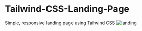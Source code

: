 # Tailwind-CSS-Landing-Page
Simple, responsive landing page using Tailwind CSS
![landing](https://user-images.githubusercontent.com/86133933/172818180-ed28c4a5-6da3-4cb6-ad34-26c8b7d4b1ec.png)
